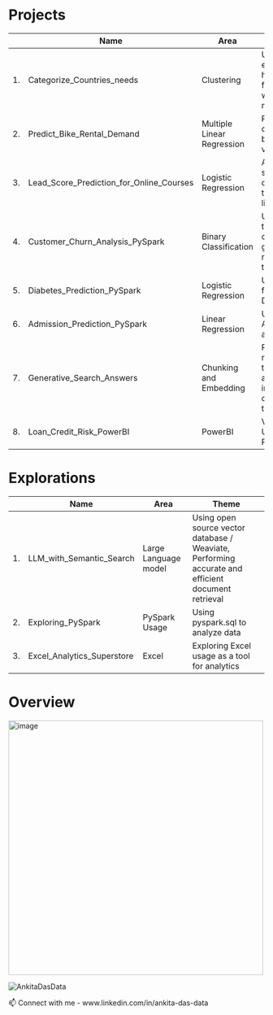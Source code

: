 
# Projects  
<div align="center">
  
|  | Name                                       | Area                             | Theme                                                                                    |  
|--|--------------------------------------------|----------------------------------|------------------------------------------------------------------------------------------|
|1.| Categorize_Countries_needs                | Clustering                       | Using socio-economic and health factors to find the countries which need the most help   | 
|2.| Predict_Bike_Rental_Demand                | Multiple Linear Regression       | Predicting of demand for shared bikes based on various factors                           | 
|3.| Lead_Score_Prediction_for_Online_Courses  | Logistic Regression              | Assigning lead score to potential customer leads to target leads more likely to convert   | 
|4.| Customer_Churn_Analysis_PySpark           | Binary Classification            | Using telecommunication company data for generating recommendations to avoid churn        | 
|5.| Diabetes_Prediction_PySpark               | Logistic Regression              | Using health factors to predict Diabetes                                                  |
|6.| Admission_Prediction_PySpark              | Linear Regression                 | Using chance of Admit to predict admission                                                |
|7.| Generative_Search_Answers                 | Chunking and Embedding            | Retrieving and returning relevant text snippets from a database or index based based on meaning rather than exact words        |
|8.| Loan_Credit_Risk_PowerBI                  | PowerBI                           | Visualize and Understand Credit Risk data |

  
</div>

# Explorations  
<div align="center">
  
|  | Name                                       | Area                             | Theme                                                                                    |
|--|--------------------------------------------|----------------------------------|------------------------------------------------------------------------------------------|
|1.| LLM_with_Semantic_Search                  | Large Language model             | Using  open source vector database / Weaviate, Performing accurate and efficient document retrieval     | 
|2.| Exploring_PySpark                         | PySpark Usage                    | Using pyspark.sql to analyze data                                                            | 
|3.| Excel_Analytics_Superstore                |Excel|   Exploring Excel usage as a tool for analytics |
  
</div>

# Overview
<img width="501" alt="image" src="https://github.com/user-attachments/assets/e928efb1-61a7-4f74-9c21-3edd4e5d94d0" />

<br>  

<p align="left"> <img src="https://komarev.com/ghpvc/?username=AnkitaDasData&label=Views&color=lightgrey&style=flat" alt="AnkitaDasData" /> </p>
📫 Connect with me - www.linkedin.com/in/ankita-das-data


